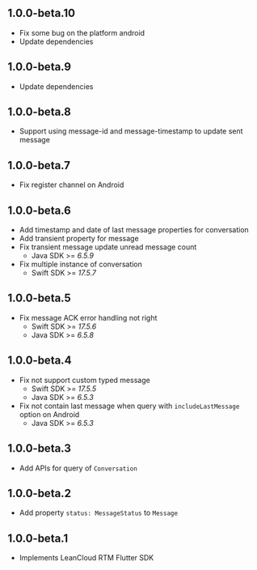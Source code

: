 ## 1.0.0-beta.10

* Fix some bug on the platform android
* Update dependencies

## 1.0.0-beta.9

* Update dependencies

## 1.0.0-beta.8

* Support using message-id and message-timestamp to update sent message

## 1.0.0-beta.7

* Fix register channel on Android

## 1.0.0-beta.6

* Add timestamp and date of last message properties for conversation
* Add transient property for message
* Fix transient message update unread message count
  * Java SDK >= *6.5.9*
* Fix multiple instance of conversation
  * Swift SDK >= *17.5.7*

## 1.0.0-beta.5

* Fix message ACK error handling not right
  * Swift SDK >= *17.5.6*
  * Java SDK >= *6.5.8*

## 1.0.0-beta.4

* Fix not support custom typed message
  * Swift SDK >= *17.5.5*
  * Java SDK >= *6.5.3*
* Fix not contain last message when query with `includeLastMessage` option on Android
  * Java SDK >= *6.5.3*

## 1.0.0-beta.3

* Add APIs for query of `Conversation`

## 1.0.0-beta.2

* Add property `status: MessageStatus` to `Message`

## 1.0.0-beta.1

* Implements LeanCloud RTM Flutter SDK

